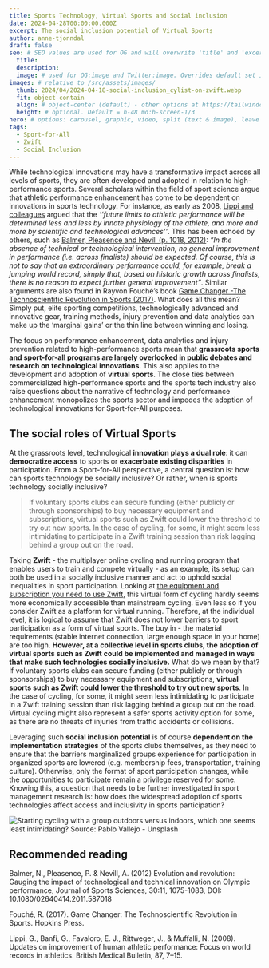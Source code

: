 ```yaml
---
title: Sports Technology, Virtual Sports and Social inclusion
date: 2024-04-28T00:00:00.000Z
excerpt: The social inclusion potential of Virtual Sports
author: anne-tjonndal
draft: false
seo: # SEO values are used for OG and will overwrite 'title' and 'excerpt' above
  title:
  description:
  image: # used for OG:image and Twitter:image. Overrides default set in _data/meta.siteImage
images: # relative to /src/assets/images/
  thumb: 2024/04/2024-04-18-social-inclusion_cylist-on-zwift.webp
  fit: object-contain
  align: # object-center (default) - other options at https://tailwindcss.com/docs/object-position
  height: # optional. Default = h-48 md:h-screen-1/3
hero: # options: carousel, graphic, video, split (text & image), leave blank to have no hero
tags:
  - Sport-for-All
  - Zwift
  - Social Inclusion
---
```

While technological innovations may have a transformative impact across all levels of sports, they are often developed and adopted in relation to high-performance sports. Several scholars within the field of sport science argue that athletic performance enhancement has come to be dependent on innovations in sports technology. For instance, as early as 2008, [Lippi and colleagues](https://doi.org/10.1093/bmb/ldn029) argued that the *‘‘future limits to athletic performance will be determined less and less by innate physiology of the athlete, and more and more by scientific and technological advances’’*. This has been echoed by others, such as [Balmer, Pleasence and Nevill (p. 1018, 2012)](https://doi.org/10.1080/02640414.2011.587018): *“In the absence of technical or technological intervention, no general improvement in performance (i.e. across finalists) should be expected. Of course, this is not to say that an extraordinary performance could, for example, break a jumping world record, simply that, based on historic growth across finalists, there is no reason to expect further general improvement”*. Similar arguments are also found in Rayvon Fouché’s book [Game Changer -The Technoscientific Revolution in Sports (2017)](https://www.researchgate.net/publication/321700678_Game_changer_The_technoscientific_revolution_in_sports). What does all this mean? Simply put, elite sporting competitions, technologically advanced and innovative gear, training methods, injury prevention and data analytics can make up the ‘marginal gains’ or the thin line between winning and losing. 

The focus on performance enhancement, data analytics and injury prevention related to high-performance sports mean that **grassroots sports and sport-for-all programs are largely overlooked in public debates and research on technological innovations**. This also applies to the development and adoption of **virtual sports**. The close ties between commercialized high-performance sports and the sports tech industry also raise questions about the narrative of technology and performance enhancement monopolizes the sports sector and impedes the adoption of technological innovations for Sport-for-All purposes.

## The social roles of Virtual Sports
At the grassroots level, technological **innovation plays a dual role**: it can **democratize access** to sports or **exacerbate existing disparities** in participation. From a Sport-for-All perspective, a central question is: how can sports technology be socially inclusive? Or rather, when is sports technology socially inclusive?

> If voluntary sports clubs can secure funding (either publicly or through sponsorships) to buy necessary equipment and subscriptions, virtual sports such as Zwift could lower the threshold to try out new sports. In the case of cycling, for some, it might seem less intimidating to participate in a Zwift training session than risk lagging behind a group out on the road. 

Taking **Zwift** - the multiplayer online cycling and running program that enables users to train and compete virtually - as an example, its setup can both be used in a socially inclusive manner and act to uphold social inequalities in sport participation. Looking at [the equipment and subscription you need to use Zwift](https://support.zwift.com/en_us/what-you-need-to-ride-HJh4YQbxr), this virtual form of cycling hardly seems more economically accessible than mainstream cycling. Even less so if you consider Zwift as a platform for virtual running. Therefore, at the individual level, it is logical to assume that Zwift does not lower barriers to sport participation as a form of virtual sports. The buy in - the material requirements (stable internet connection, large enough space in your home) are too high.  **However, at a collective level in sports clubs, the adoption of virtual sports such as Zwift could be implemented and managed in ways that make such technologies socially inclusive.** What do we mean by that? If voluntary sports clubs can secure funding (either publicly or through sponsorships) to buy necessary equipment and subscriptions, **virtual sports such as Zwift could lower the threshold to try out new sports**. In the case of cycling, for some, it might seem less intimidating to participate in a Zwift training session than risk lagging behind a group out on the road. Virtual cycling might also represent a safer sports activity option for some, as there are no threats of injuries from traffic accidents or collisions.

Leveraging such **social inclusion potential** is of course **dependent on the implementation strategies** of the sports clubs themselves, as they need to ensure that the barriers marginalized groups experience for participation in organized sports are lowered (e.g. membership fees, transportation, training culture). Otherwise, only the format of sport participation changes, while the opportunities to participate remain a privilege reserved for some. Knowing this, a question that needs to be further investigated in sport management research is: how does the widespread adoption of sports technologies affect access and inclusivity in sports participation? 

![Starting cycling with a group outdoors versus indoors, which one seems least intimidating? Source: Pablo Vallejo - Unsplash](/assets/images/2024/04/2024-04-18-social-inclusion_group-female-cyclists.webp)

## Recommended reading
Balmer, N., Pleasence, P. & Nevill, A. (2012) Evolution and revolution: Gauging the impact of technological and technical innovation on Olympic performance, Journal of Sports Sciences, 30:11, 1075-1083, DOI: 10.1080/02640414.2011.587018

Fouché, R. (2017). Game Changer: The Technoscientific Revolution in Sports. Hopkins Press.
 
Lippi, G., Banfi, G., Favaloro, E. J., Rittweger, J., & Muffalli, N. (2008). Updates on improvement of human athletic performance: Focus on world records in athletics. British Medical Bulletin, 87, 7–15.

